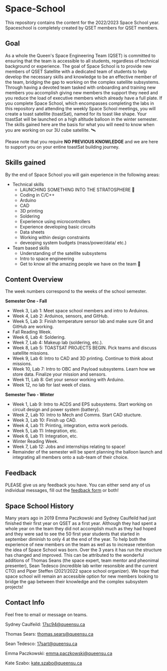 # Space-School
This repository contains the content for the 2022/2023 Space School year. Spaceschool is completely created by QSET members for QSET members.

## Goal
As a whole the Queen's Space Engineering Team (QSET) is committed to ensuring that the team is accessible to all students, regardless of technical background or experience. The goal of Space School is to provide new members of QSET Satellite with a dedicated team of students to help develop the necessary skills and knowledge to be an effective member of the team, bridging the gap to working on the complex satellite subsystems. Through having a devoted team tasked with onboarding and training new members you accomplish giving new members the support they need and you reduce the load of executive members which already have a full plate. If you complete Space School, which encompasses completing the labs in this repository and attending the weekly Space School meetings, you will create a toast satellite (toastSat), named for its toast like shape. Your toastSat will be launched on a high altitude balloon in the winter semester. The skills gained here are the basis for what you will need to know when you are working on our 3U cube satellite. 🛰️


Please note that you require **NO PREVIOUS KNOWLEDGE** and we are here to support you on your entine toastSat building journey. 

## Skills gained
By the end of Space School you will gain experience in the following areas:

- Technical skills
  - LAUNCHING SOMETHING INTO THE STRATOSPHERE :rocket:
  - Coding in C/C++
  - Arduino
  - CAD
  - 3D printing
  - Soldering
  - Experience using microcontrollers
  - Experience developing basic circuits
  - Data sheets
  - Working within design constraints
  - deveoping system budgets (mass/power/data/ etc.)
- Team based skills
  - Understanding of the satellite subsystems
  - Intro to space engineering
  - Get to know all the amazing people we have on the team 🙂

## Content Overview
The week numbers correspond to the weeks of the school semester.

**Semester One - Fall** 
- Week 3, Lab 1: Meet space school members and intro to Arduinos.
- Week 4, Lab 2: Arduinos, sensors, and GitHub.
- Week 5, Lab 3: Finish temperature sensor lab and make sure Git and GitHub are working.
- Fall Reading Week.
- Week 6, Lab 4: Soldering.
- Week 7, Lab 4: Makeup lab (soldering, etc.).
- Week 8, Lab 5: TOASTSAT PROJECTS BEGIN. Pick teams and discuss satellite missions.
- Week 9, Lab 6: Intro to CAD and 3D printing. Continue to think about missions.
- Week 10, Lab 7: Intro to OBC and Payload subsystems. Learn how we store data. Finalize your mission and sensors.
- Week 11, Lab 8: Get your sensor working with Arduino.
- Week 12, no lab for last week of class.

**Semester Two - Winter** 
- Week 1, Lab 9: Intro to ACDS and EPS subsystems. Start working on circuit design and power system (battery).
- Week 2, Lab 10: Intro to Mech and Comms. Start CAD stucture.
- Week 3, Lab 10: Finish up CAD.
- Week 4, Lab 11: Printing, integration, extra work periods.
- Week 5, Lab 11: Integration, etc.
- Week 6, Lab 11: Integration, etc.
- Winter Reading Week.
- Week 7, Lab 12: Jobs and internships relating to space!
- Remainder of the semester will be spent planning the balloon launch and integrating all members onto a sub-team of their choice.


## Feedback
PLEASE give us any feedback you have.  You can either send any of us individual messages, fill out the [feedback form](https://forms.gle/ZNMfWeRQVinnbxpEA) or both!

## Space School History
Many years ago in 2019 Emma Paczkowski and Sydney Caulfeild had just finished their first year on QSET as a first year. Although they had spent a whole year on the team they did not accomplish much as they had hoped and they were sad to see the 50 first year students that started in september diminish to only 4 at the end of the year. To help both the experience of new members on the team as well as to increase retention the idea of Space School was born.  Over the 3 years it has run the structure has changed and improved.  This can be attributed to the wonderful additions of Thomas Seans (the space expert, team mentor and pheonimal presenter), Sean Tedesco (incredible lab writer resonsible and the current CTO) and Piper Steffen (2021/2022 space school organizer). We hope that space school will remain an accessible option for new members looking to bridge the gap between their knowledge and the complex subsystem projects!

## Contact Info 
Feel free to email or message on teams.

Sydney Caulfeild: 17sc94@queensu.ca

Thomas Sears: thomas.sears@queensu.ca

Sean Tedesco: 17sart@queensu.ca

Emma Paczkowski: emma.paczkowski@queensu.ca

Kate Szabo: kate.szabo@queensu.ca


